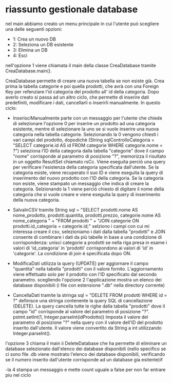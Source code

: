 # riassunto gestionale database



nel main abbiamo creato un menu principale in cui l'utente può scegliere una delle seguenti opzioni:

- 1: Crea un nuovo DB
- 2: Seleziona un DB esistente
- 3: Elimina un DB
- 4: Esci

nell'opzione 1 viene chiamata il main della classe CreaDatabase tramite CreaDatabase.main().

CreaDatabase permette di creare una nuova tabella se non esiste già. Crea prima la tabella categorie e poi quella prodotti, che avrà con una Foreign Key per refenziare l'id categoria del prodotto all' id della categoria.
Dopo averlo creato si passa ad un altro ciclo, che permette di inserire dati predefiniti, modificare i dati, cancellarli o inserirli manualmente. In questo ciclo:
- InserisciManualmente parte con un messaggio per l'utente che chiede di selezionare l'opzione 0 per inserire un prodotto ad una categoria esistente, mentre di selezionare la uno se si vuole inserire una nuova categoria nella tabella categorie.
Selezionando la 0 vengono chiesti i vari campi del prodotto, dopodichè (String sqlControlloCategoria = "SELECT categorie.id AS id FROM categorie WHERE    categorie.nome = ?") seleziona l'ID della categoria dalla tabella "categorie" dove il campo "nome" corrisponde al parametro di posizione "?", memorizza il risultato in un oggetto ResultSet chiamato rsCc.
Viene eseguita perciò una query per verificare l'esistenza della categoria specificata dall'utente.
Se la categoria esiste, viene recuperato il suo ID e viene eseguita la query di inserimento del nuovo prodotto con l'ID della categoria.
Se la categoria non esiste, viene stampato un messaggio che indica di creare la categoria.
Selzionando la 1 viene perciò chiesto di digitare il nome della categoria che si vuole creare e viene eseguita la query di inserimento della nuova categoria.

- SalvaInCSV tramite String sql = "SELECT prodotti.nome AS nome_prodotto, prodotti.quantita, prodotti.prezzo, categorie.nome AS nome_categoria " + "FROM prodotti " + "JOIN categorie ON prodotti.id_categoria = categorie.id;" selziono i campi con cui mi interessa creare il csv, selezioniamo i dati dalla tabella "prodotti" e JOIN consente di combinare i dati da più tabelle in base a una condizione di corrispondenza: unisci categorie a prodotti se nella riga presa in esame i valori di 'id_categoria' in 'prodotti' corrispondono ai valori di 'id' in 'categorie'. La condizione di join è specificata dopo ON.

- ModificaDati utilizza la query (UPDATE) per aggiornare il campo "quantita" nella tabella "prodotti" con il valore fornito. L'aggiornamento viene effettuato solo per il prodotto con l'ID specificato dal secondo parametro.
scegliendo l'opzione 2 l'applicazione mostra un elenco dei database disponibili (i file con estensione ".db" nella directory corrente)

- CancellaDati tramite la stringa sql = "DELETE FROM prodotti WHERE id = ?" definisce una stringa contenente la query SQL di cancellazione (DELETE). La query cancella tutte le righe dalla tabella "prodotti" dove il campo "id" corrisponde al valore del parametro di posizione "?".
pstmt.setInt(1, Integer.parseInt(idProdotto)) Imposta il valore del parametro di posizione "?" nella query con il valore dell'ID del prodotto inserito dall'utente. Il valore viene convertito da String a int utilizzando Integer.parseInt().

l'opzione 3 chiama il main ii DeleteDatabase che ha permette di eliminare un database selezionato dall'elenco dei database disponibili (nello specifico se ci sono file .db viene mostrato l'elenco dei database disponibili, verificando se il numero inserito dall'utente corrisponde ad un database gia esitente)if

-la 4 stampa un messaggio e mette count uguale a false per non far entrare piu nel ciclo




